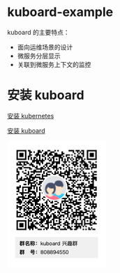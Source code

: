 # kuboard-example

kuboard 的主要特点：
* 面向运维场景的设计
* 微服务分层显示
* 关联到微服务上下文的监控

# 安装 kuboard



[安装 kubernetes](install-kubernetes/index.md)

[安装 kuboard](install-dashboard/index.md)




![kuboard 兴趣群二维码](README.assets/kuboard_qq.png)